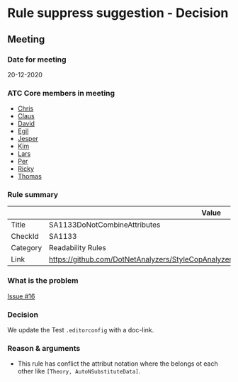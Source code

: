 # Rule suppress suggestion - Decision

## Meeting

### Date for meeting

20-12-2020

### ATC Core members in meeting

* [Chris](https://github.com/orgs/atc-net/people/christianhelle)
* [Claus](https://github.com/orgs/atc-net/people/cjakobsen)
* [David](https://github.com/orgs/atc-net/people/davidkallesen)
* [Egil](https://github.com/orgs/atc-net/people/egil)
* [Jesper](https://github.com/orgs/atc-net/people/jhoejgaard)
* [Kim](https://github.com/orgs/atc-net/people/kimlundjohansen)
* [Lars](https://github.com/orgs/atc-net/people/LarsSkovslund)
* [Per](https://github.com/orgs/atc-net/people/perkops)
* [Ricky](https://github.com/orgs/atc-net/people/rickykaare)
* [Thomas](https://github.com/orgs/atc-net/people/TomMalow)

### Rule summary

|             | Value |
| ----------- |------------------------------------------------|
| Title       | SA1133DoNotCombineAttributes |
| CheckId     | SA1133 |
| Category    | Readability Rules |
| Link        | https://github.com/DotNetAnalyzers/StyleCopAnalyzers/blob/master/documentation/SA1133.md |

### What is the problem

[Issue #16](https://github.com/atc-net/atc-coding-rules/issues/16)

### Decision

We update the Test `.editorconfig` with a doc-link.

### Reason & arguments

* This rule has conflict the attribut notation where the belongs ot each other like `[Theory, AutoNSubstituteData]`.
